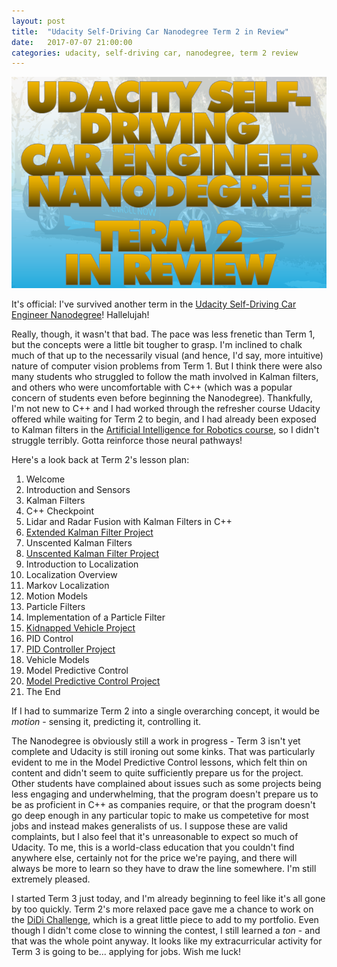 ```yaml
---
layout: post
title:  "Udacity Self-Driving Car Nanodegree Term 2 in Review"
date:   2017-07-07 21:00:00 
categories: udacity, self-driving car, nanodegree, term 2 review
---
```


![Term 2 Review cover image](https://github.com/jeremy-shannon/jeremy-shannon.github.io/blob/master/images/term2_review/term_2_review.PNG?raw=true)

It's official: I've survived another term in the [Udacity Self-Driving Car Engineer Nanodegree](http://udacity.com/drive)! Hallelujah! 

Really, though, it wasn't that bad. The pace was less frenetic than Term 1, but the concepts were a little bit tougher to grasp. I'm inclined to chalk much of that up to the necessarily visual (and hence, I'd say, more intuitive) nature of computer vision problems from Term 1. But I think there were also many students who struggled to follow the math involved in Kalman filters, and others who were uncomfortable with C++ (which was a popular concern of students even before beginning the Nanodegree). Thankfully, I'm not new to C++ and I had worked through the refresher course Udacity offered while waiting for Term 2 to begin, and I had already been exposed to Kalman filters in the [Artificial Intelligence for Robotics course](http://jeremyshannon.com/2016/12/16/udacity-artificial-intellgence-for-robotics-pt-3.html), so I didn't struggle terribly. Gotta reinforce those neural pathways!

Here's a look back at Term 2's lesson plan:

1. Welcome
2. Introduction and Sensors
3. Kalman Filters
4. C++ Checkpoint
5. Lidar and Radar Fusion with Kalman Filters in C++
6. [Extended Kalman Filter Project](http://jeremyshannon.com/2017/04/21/udacity-sdcnd-extended-kalman-filter.html)
7. Unscented Kalman Filters
8. [Unscented Kalman Filter Project](http://jeremyshannon.com/2017/05/05/udacity-sdcnd-unscented-kalman-filter.html)
9. Introduction to Localization
10. Localization Overview
11. Markov Localization
12. Motion Models
13. Particle Filters
14. Implementation of a Particle Filter
15. [Kidnapped Vehicle Project](http://jeremyshannon.com/2017/06/02/udacity-sdcnd-kidnapped-vehicle.html)
16. PID Control
17. [PID Controller Project](http://jeremyshannon.com/2017/06/16/udacity-sdcnd-PID-control.html)
18. Vehicle Models
19. Model Predictive Control
20. [Model Predictive Control Project](http://jeremyshannon.com/2017/06/30/udacity-sdcnd-mpc.html)
21. The End

If I had to summarize Term 2 into a single overarching concept, it would be *motion* - sensing it, predicting it, controlling it. 

The Nanodegree is obviously still a work in progress - Term 3 isn't yet complete and Udacity is still ironing out some kinks. That was particularly evident to me in the Model Predictive Control lessons, which felt thin on content and didn't seem to quite sufficiently prepare us for the project. Other students have complained about issues such as some projects being less engaging and underwhelming, that the program doesn't prepare us to be as proficient in C++ as companies require, or that the program doesn't go deep enough in any particular topic to make us competetive for most jobs and instead makes generalists of us. I suppose these are valid complaints, but I also feel that it's unreasonable to expect so much of Udacity. To me, this is a world-class education that you couldn't find anywhere else, certainly not for the price we're paying, and there will always be more to learn so they have to draw the line somewhere. I'm still extremely pleased.

I started Term 3 just today, and I'm already beginning to feel like it's all gone by too quickly. Term 2's more relaxed pace gave me a chance to work on the [DiDi Challenge](http://jeremyshannon.com/2017/06/09/didi-challenge-pt1.html), which is a great little piece to add to my portfolio. Even though I didn't come close to winning the contest, I still learned a *ton* - and that was the whole point anyway. It looks like my extracurricular activity for Term 3 is going to be... applying for jobs. Wish me luck!

